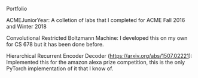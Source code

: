 Portfolio

ACMEJuniorYear: A colletion of labs that I completed for ACME Fall 2016 and Winter 2018

Convolutional Restricted Boltzmann Machine: I developed this on my own for CS 678 but it has been done before.

Hierarchical Recurrent Encoder Decoder (https://arxiv.org/abs/1507.02221): Implemented this for the amazon alexa prize competition, this is the only PyTorch implementation of it that I know of.
